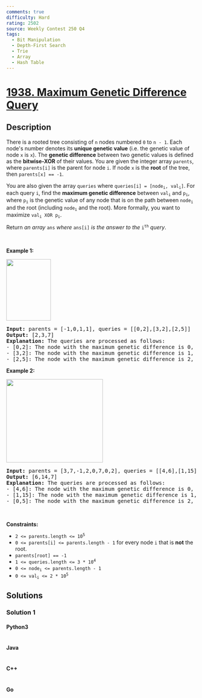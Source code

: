 ```yaml
---
comments: true
difficulty: Hard
rating: 2502
source: Weekly Contest 250 Q4
tags:
  - Bit Manipulation
  - Depth-First Search
  - Trie
  - Array
  - Hash Table
---
```


<!-- problem:start -->

# [1938. Maximum Genetic Difference Query](https://leetcode.com/problems/maximum-genetic-difference-query)


## Description

<!-- description:start -->

<p>There is a rooted tree consisting of <code>n</code> nodes numbered <code>0</code> to <code>n - 1</code>. Each node&#39;s number denotes its <strong>unique genetic value</strong> (i.e. the genetic value of node <code>x</code> is <code>x</code>). The <strong>genetic difference</strong> between two genetic values is defined as the <strong>bitwise-</strong><strong>XOR</strong> of their values. You are given the integer array <code>parents</code>, where <code>parents[i]</code> is the parent for node <code>i</code>. If node <code>x</code> is the <strong>root</strong> of the tree, then <code>parents[x] == -1</code>.</p>

<p>You are also given the array <code>queries</code> where <code>queries[i] = [node<sub>i</sub>, val<sub>i</sub>]</code>. For each query <code>i</code>, find the <strong>maximum genetic difference</strong> between <code>val<sub>i</sub></code> and <code>p<sub>i</sub></code>, where <code>p<sub>i</sub></code> is the genetic value of any node that is on the path between <code>node<sub>i</sub></code> and the root (including <code>node<sub>i</sub></code> and the root). More formally, you want to maximize <code>val<sub>i</sub> XOR p<sub>i</sub></code>.</p>

<p>Return <em>an array </em><code>ans</code><em> where </em><code>ans[i]</code><em> is the answer to the </em><code>i<sup>th</sup></code><em> query</em>.</p>

<p>&nbsp;</p>
<p><strong class="example">Example 1:</strong></p>
<img alt="" src="https://fastly.jsdelivr.net/gh/doocs/leetcode@main/solution/1900-1999/1938.Maximum%20Genetic%20Difference%20Query/images/c1.png" style="width: 118px; height: 163px;" />
<pre>
<strong>Input:</strong> parents = [-1,0,1,1], queries = [[0,2],[3,2],[2,5]]
<strong>Output:</strong> [2,3,7]
<strong>Explanation: </strong>The queries are processed as follows:
- [0,2]: The node with the maximum genetic difference is 0, with a difference of 2 XOR 0 = 2.
- [3,2]: The node with the maximum genetic difference is 1, with a difference of 2 XOR 1 = 3.
- [2,5]: The node with the maximum genetic difference is 2, with a difference of 5 XOR 2 = 7.
</pre>

<p><strong class="example">Example 2:</strong></p>
<img alt="" src="https://fastly.jsdelivr.net/gh/doocs/leetcode@main/solution/1900-1999/1938.Maximum%20Genetic%20Difference%20Query/images/c2.png" style="width: 256px; height: 221px;" />
<pre>
<strong>Input:</strong> parents = [3,7,-1,2,0,7,0,2], queries = [[4,6],[1,15],[0,5]]
<strong>Output:</strong> [6,14,7]
<strong>Explanation: </strong>The queries are processed as follows:
- [4,6]: The node with the maximum genetic difference is 0, with a difference of 6 XOR 0 = 6.
- [1,15]: The node with the maximum genetic difference is 1, with a difference of 15 XOR 1 = 14.
- [0,5]: The node with the maximum genetic difference is 2, with a difference of 5 XOR 2 = 7.
</pre>

<p>&nbsp;</p>
<p><strong>Constraints:</strong></p>

<ul>
	<li><code>2 &lt;= parents.length &lt;= 10<sup>5</sup></code></li>
	<li><code>0 &lt;= parents[i] &lt;= parents.length - 1</code> for every node <code>i</code> that is <strong>not</strong> the root.</li>
	<li><code>parents[root] == -1</code></li>
	<li><code>1 &lt;= queries.length &lt;= 3 * 10<sup>4</sup></code></li>
	<li><code>0 &lt;= node<sub>i</sub> &lt;= parents.length - 1</code></li>
	<li><code>0 &lt;= val<sub>i</sub> &lt;= 2 * 10<sup>5</sup></code></li>
</ul>

<!-- description:end -->

## Solutions

<!-- solution:start -->

### Solution 1

<!-- tabs:start -->

#### Python3

```python

```

#### Java

```java

```

#### C++

```cpp

```

#### Go

```go

```

<!-- tabs:end -->

<!-- solution:end -->

<!-- problem:end -->
